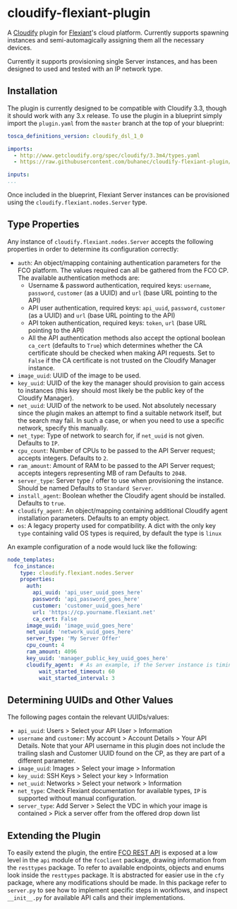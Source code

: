 cloudify-flexiant-plugin
========================

A [Cloudify](http://getcloudify.org/) plugin for [Flexiant](https://www.flexiant.com/)'s cloud platform. Currently supports spawning instances and semi-automagically assigning them all the necessary devices.

Currently it supports provisioning single Server instances, and has been designed to used and tested with an IP network type.

Installation
------------

The plugin is currently designed to be compatible with Cloudify 3.3, though it should work with any 3.x release. To use the plugin in a blueprint simply import the `plugin.yaml` from the `master` branch at the top of your blueprint:

```yaml
tosca_definitions_version: cloudify_dsl_1_0

imports:
  - http://www.getcloudify.org/spec/cloudify/3.3m4/types.yaml
  - https://raw.githubusercontent.com/buhanec/cloudify-flexiant-plugin/master/plugin.yaml

inputs:
...
```

Once included in the blueprint, Flexiant Server instances can be provisioned using the `cloudify.flexiant.nodes.Server` type.

Type Properties
---------------

Any instance of `cloudify.flexiant.nodes.Server` accepts the following properties in order to determine its configuration correctly:
* `auth`: An object/mapping containing authentication parameters for the FCO platform. The values required can all be gathered from the FCO CP. The available authentication methods are:
    * Username & password authentication, required keys: `username`, `password`, `customer` (as a UUID) and `url` (base URL pointing to the API)
    * API user authentication, required keys: `api_uuid`, `password`, `customer` (as a UUID) and `url` (base URL pointing to the API)
    * API token authentication, required keys: `token`, `url` (base URL pointing to the API)
    * All the API authentication methods also accept the optional boolean `ca_cert` (defaults to `True`) which determines whether the CA certificate should be checked when making API requests. Set to `False` if the CA certificate is not trusted on the Cloudify Manager instance.
* `image_uuid`: UUID of the image to be used.
* `key_uuid`: UUID of the key the manager should provision to gain access to instances (this key should most likely be the public key of the Cloudify Manager).
* `net_uuid`: UUID of the network to be used. Not absolutely necessary since the plugin makes an attempt to find a suitable network itself, but the search may fail. In such a case, or when you need to use a specific network, specify this manually.
* `net_type`: Type of network to search for, if `net_uuid` is not given. Defaults to `IP`.
* `cpu_count`: Number of CPUs to be passed to the API Server request; accepts integers. Defaults to `2`.
* `ram_amount`: Amount of RAM to be passed to the API Server request; accepts integers representing MB of ram Defaults to `2048`.
* `server_type`: Server type / offer to use when provisioning the instance. Should be named Defaults to `Standard Server`.
* `install_agent`: Boolean whether the Cloudify agent should be installed. Defaults to `true`.
* `cloudify_agent`: An object/mapping containing additional Cloudify agent installation parameters. Defaults to an empty object.
* `os`: A legacy property used for compatibility. A dict with the only key `type` containing valid OS types is required, by default the type is `linux`

An example configuration of a node would luck like the following:
```yaml
node_templates:
  fco_instance:
    type: cloudify.flexiant.nodes.Server
    properties:
      auth:
        api_uuid: 'api_user_uuid_goes_here'
        password: 'api_password_goes_here'
        customer: 'customer_uuid_goes_here'
        url: 'https://cp.yourname.flexiant.net'
        ca_cert: False
      image_uuid: 'image_uuid_goes_here'
      net_uuid: 'network_uuid_goes_here'
      server_type: 'My Server Offer'
      cpu_count: 4
      ram_amount: 4096
      key_uuid: 'manager_public_key_uuid_goes_here'
      cloudify_agent:  # As an example, if the Server instance is timing out with the lower default timeout
          wait_started_timeout: 60
          wait_started_interval: 3
```

Determining UUIDs and Other Values
----------------------------------

The following pages contain the relevant UUIDs/values:
* `api_uuid`: Users > Select your API User > Information
* `username` and `customer`: My account > Account Details > Your API Details. Note that your API username in this plugin does not include the trailing slash and Customer UUID found on the CP, as they are part of a different parameter.
* `image_uuid`: Images > Select your image > Information
* `key_uuid`: SSH Keys > Select your key > Information
* `net_uuid`: Networks > Select your network > Information
* `net_type`: Check Flexiant documentation for available types, `IP` is supported without manual configuration.
* `server_type`: Add Server > Select the VDC in which your image is contained > Pick a server offer from the offered drop down list

Extending the Plugin
--------------------

To easily extend the plugin, the entire [FCO REST API](http://docs.flexiant.com/display/DOCS/REST+documentation) is exposed at a low level in the `api` module of the `fcoclient` package, drawing information from the `resttypes` package. To refer to available endpoints, objects and enums look inside the `resttypes` package. It is abstracted for easier use in the `cfy` package, where any modifications should be made. In this package refer to `server.py` to see how to implement specific steps in workflows, and inspect `__init__.py` for available API calls and their implementations.
 
